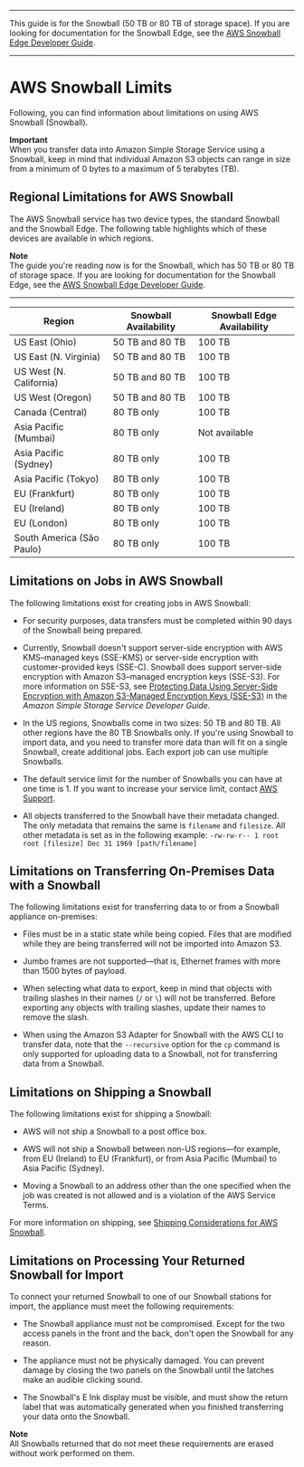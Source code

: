 --------

This guide is for the Snowball \(50 TB or 80 TB of storage space\)\. If you are looking for documentation for the Snowball Edge, see the [AWS Snowball Edge Developer Guide](http://docs.aws.amazon.com/snowball/latest/developer-guide/whatisedge.html)\.

--------

# AWS Snowball Limits<a name="limits"></a>

Following, you can find information about limitations on using AWS Snowball \(Snowball\)\.

**Important**  
When you transfer data into Amazon Simple Storage Service using a Snowball, keep in mind that individual Amazon S3 objects can range in size from a minimum of 0 bytes to a maximum of 5 terabytes \(TB\)\.

## Regional Limitations for AWS Snowball<a name="region-limits"></a>

The AWS Snowball service has two device types, the standard Snowball and the Snowball Edge\. The following table highlights which of these devices are available in which regions\. 

**Note**  
The guide you're reading now is for the Snowball, which has 50 TB or 80 TB of storage space\. If you are looking for documentation for the Snowball Edge, see the [AWS Snowball Edge Developer Guide](http://docs.aws.amazon.com/snowball/latest/developer-guide/whatisedge.html)\.


****  

| Region | Snowball Availability | Snowball Edge Availability | 
| --- | --- | --- | 
| US East \(Ohio\) | 50 TB and 80 TB | 100 TB | 
| US East \(N\. Virginia\) | 50 TB and 80 TB | 100 TB | 
| US West \(N\. California\) | 50 TB and 80 TB | 100 TB | 
| US West \(Oregon\) | 50 TB and 80 TB | 100 TB | 
| Canada \(Central\) | 80 TB only | 100 TB | 
| Asia Pacific \(Mumbai\) | 80 TB only | Not available | 
| Asia Pacific \(Sydney\) | 80 TB only | 100 TB | 
| Asia Pacific \(Tokyo\) | 80 TB only | 100 TB | 
| EU \(Frankfurt\) | 80 TB only | 100 TB | 
| EU \(Ireland\) | 80 TB only | 100 TB | 
| EU \(London\) | 80 TB only | 100 TB | 
| South America \(São Paulo\) | 80 TB only | 100 TB | 

## Limitations on Jobs in AWS Snowball<a name="job-limits"></a>

The following limitations exist for creating jobs in AWS Snowball:

+ For security purposes, data transfers must be completed within 90 days of the Snowball being prepared\.

+ Currently, Snowball doesn't support server\-side encryption with AWS KMS–managed keys \(SSE\-KMS\) or server\-side encryption with customer\-provided keys \(SSE\-C\)\. Snowball does support server\-side encryption with Amazon S3–managed encryption keys \(SSE\-S3\)\. For more information on SSE\-S3, see [Protecting Data Using Server\-Side Encryption with Amazon S3\-Managed Encryption Keys \(SSE\-S3\)](http://docs.aws.amazon.com/AmazonS3/latest/dev/UsingServerSideEncryption.html) in the *Amazon Simple Storage Service Developer Guide\.*

+ In the US regions, Snowballs come in two sizes: 50 TB and 80 TB\. All other regions have the 80 TB Snowballs only\. If you're using Snowball to import data, and you need to transfer more data than will fit on a single Snowball, create additional jobs\. Each export job can use multiple Snowballs\.

+ The default service limit for the number of Snowballs you can have at one time is 1\. If you want to increase your service limit, contact [AWS Support](https://aws.amazon.com/premiumsupport/)\.

+ All objects transferred to the Snowball have their metadata changed\. The only metadata that remains the same is `filename` and `filesize`\. All other metadata is set as in the following example: `-rw-rw-r-- 1 root root [filesize] Dec 31 1969 [path/filename]`

## Limitations on Transferring On\-Premises Data with a Snowball<a name="transfer-limits"></a>

The following limitations exist for transferring data to or from a Snowball appliance on\-premises:

+ Files must be in a static state while being copied\. Files that are modified while they are being transferred will not be imported into Amazon S3\.

+ Jumbo frames are not supported—that is, Ethernet frames with more than 1500 bytes of payload\.

+ When selecting what data to export, keep in mind that objects with trailing slashes in their names \(`/` or `\`\) will not be transferred\. Before exporting any objects with trailing slashes, update their names to remove the slash\.

+ When using the Amazon S3 Adapter for Snowball with the AWS CLI to transfer data, note that the `--recursive` option for the `cp` command is only supported for uploading data to a Snowball, not for transferring data from a Snowball\.

## Limitations on Shipping a Snowball<a name="shipping-limits"></a>

The following limitations exist for shipping a Snowball:

+ AWS will not ship a Snowball to a post office box\.

+ AWS will not ship a Snowball between non\-US regions—for example, from EU \(Ireland\) to EU \(Frankfurt\), or from Asia Pacific \(Mumbai\) to Asia Pacific \(Sydney\)\.

+ Moving a Snowball to an address other than the one specified when the job was created is not allowed and is a violation of the AWS Service Terms\.

For more information on shipping, see [Shipping Considerations for AWS Snowball](shipping.md)\.

## Limitations on Processing Your Returned Snowball for Import<a name="return-limits"></a>

To connect your returned Snowball to one of our Snowball stations for import, the appliance must meet the following requirements:

+ The Snowball appliance must not be compromised\. Except for the two access panels in the front and the back, don't open the Snowball for any reason\.

+ The appliance must not be physically damaged\. You can prevent damage by closing the two panels on the Snowball until the latches make an audible clicking sound\.

+ The Snowball's E Ink display must be visible, and must show the return label that was automatically generated when you finished transferring your data onto the Snowball\.

**Note**  
All Snowballs returned that do not meet these requirements are erased without work performed on them\.